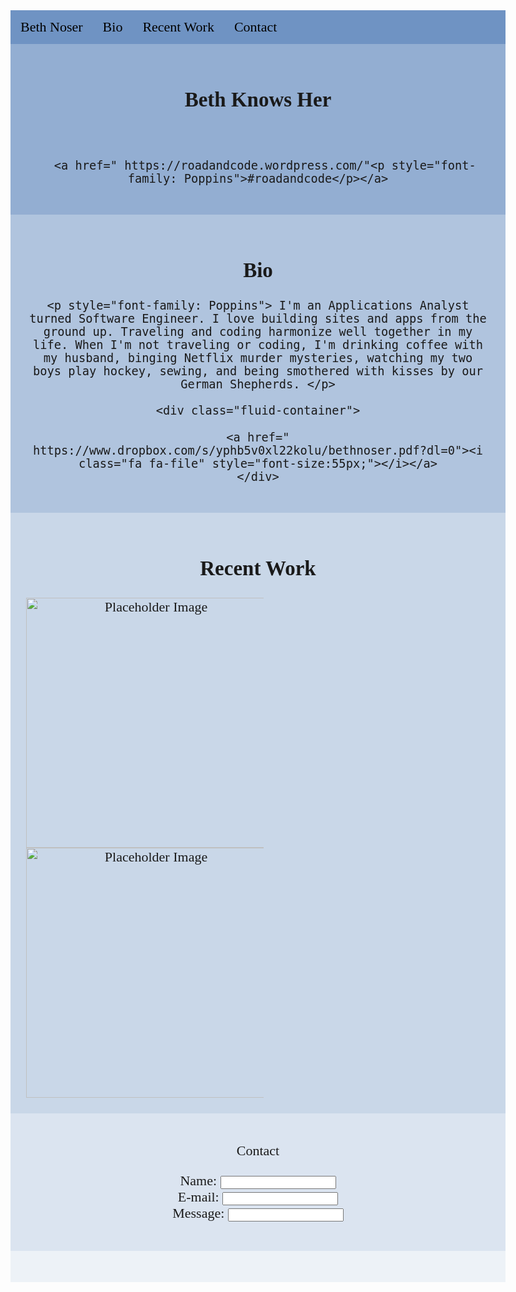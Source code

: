 <head> 
<link rel="stylesheet" href='https://fonts.googleapis.com/css?family=Rock Salt' >
<link rel="stylesheet" href='https://fonts.googleapis.com/css?family=Poppins'>
<link rel="stylesheet" href="https://cdnjs.cloudflare.com/ajax/libs/font-awesome/4.7.0/css/font-awesome.min.css">
</head>

<div class="topnav">
<ul style="font-family: Poppins">
  <li><a href="#knowsher">Beth Noser</a></li>
  <li><a href="#bio">Bio</a></li>
  <li><a href="#recentwork">Recent Work</a></li>
  <li><a href="#contact">Contact</a></li>
</ul>
</div>

<div class="knowsher">
  <section id="knowsher">
    <h1> Beth Knows Her </h1>
  <div class="row">
  <i class="fa fa-map-o" style="font-size:55px;"></i> 
   <i class="fa fa-code" style="font-size:55px;"></i> 
     <br>
   
      <a href=" https://roadandcode.wordpress.com/"<p style="font-family: Poppins">#roadandcode</p></a>
 </div>
 </section>
</div>
<div class="bio">
  <section id="bio">
    <h1> Bio </h1>

    <p style="font-family: Poppins"> I'm an Applications Analyst turned Software Engineer. I love building sites and apps from the ground up. Traveling and coding harmonize well together in my life. When I'm not traveling or coding, I'm drinking coffee with my husband, binging Netflix murder mysteries, watching my two boys play hockey, sewing, and being smothered with kisses by our German Shepherds. </p>
  
    <div class="fluid-container">
   <i class="fa fa-briefcase" style="font-size:55px;"></i>
    
    <a href=" https://www.dropbox.com/s/yphb5v0xl22kolu/bethnoser.pdf?dl=0"><i class="fa fa-file" style="font-size:55px;"></i></a>
    </div>
  </div>
  </section>
  </div>  
  
<div class="recentwork">
  <section id="recentwork">
    <h1> Recent Work </h1>
  <div class="container">
       <div class="overlay">Website Name</div>
  <img src="http://hdimages.org/wp-content/uploads/2017/03/placeholder-image10.jpg" alt="Placeholder Image" style="width: 400px"></img>
  
  <div class="overlay">Website Name</div>
  <img src="http://hdimages.org/wp-content/uploads/2017/03/placeholder-image10.jpg" alt="Placeholder Image" style="width: 400px"></img>
</div>
</section>
</div>

<div class="contact">
 <section id="contact">
  <p> Contact </p>
  <form style="font-family: Poppins">
      Name: <input type="text" name="Name"><br>
     E-mail: <input type="text" name="Email"><br>
     Message: <input type="text" name="Message"><br>
    </section>
</div>
  
  <footer class="container-fluid text-center">
  <!-- Destroy button
	<div id="admiralackbar">
    <img src="ADMIRALACKBARJPEG" 
         height="100" 
         width="300" 
         alt="Admiral Ackbar screaming 'It's a Trap!'" 
         id="ackbar"/>
</div> -->
    <a href="https://github.com/bethknowsher" <i class="fa fa-github"></i></a>
    <a href="https://www.linkedin.com/in/beth-noser-97b1a046"><i class= "fa fa-linkedin-square"></i></a>
    <a href="https://roadandcode.wordpress.com/"<i class="fa fa-wordpress"></i></a>
    </footer>
    
<style>    
body {
    font-family: 'Rock Salt';font-size: 22px;
}


ul {
    list-style-type: none;
    margin: 0;
    padding: 0;
    overflow: hidden;
    background-color: #6f93c3;
}

li {
  float: left;  
}

li a {
    display: block;
    color: black;
    text-align: center;
    padding: 14px 16px;
    text-decoration: none;
    background-color: #6f93c3;
    
}

li a:hover {
    background-color: black;
    color: white;
}

.knowsher {
    background-color:#93aed2;
    text-align: center;
    padding: 25px;
}

.bio {
    background-color:#b0c4de;
    text-align: center;
    padding: 25px;
}

.recentwork {
    background-color: #c9d7e8;
    text-align: center;
    padding: 25px;
}

.contact {
    background-color: #dbe4f0;
    text-align: center;
    padding: 25px;
}

footer {
      background-color: #edf2f7;
      text-align: center;
      padding: 25px;
    }
{box-sizing: border-box}

.container {
  position: relative;
  width: 100%;
  max-width: 380px;
}
.image {
  display: block;
  width: 100%;
  height: auto;
  margin-left: auto;
  margin-right: auto;
}

.overlay {
  position: absolute; 
  bottom: 5; 
  background: rgb(0, 0, 0);
  background: rgba(0, 0, 0, 0.5); 
  color: #f1f1f1; 
  width:100%;
  transition: .5s ease;
  opacity:0;
  color: white;
  font-size: 20px;
  padding: 10px;
  text-align: center;
  font-family: Poppins;
}

.container:hover .overlay {
  opacity: 1;
} 

</style>

